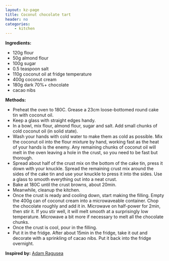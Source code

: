 ```yaml
---
layout: kz-page
title: Coconut chocolate tart
header: no
categories:
    - kitchen
---
```


**Ingredients:**

* 120g flour
* 50g almond flour
* 100g sugar
* 0.5 teaspoon salt
* 110g coconut oil at fridge temperature
<nbsp></nbsp>
* 400g coconut cream
* 180g dark 70%+ chocolate 
* cacao nibs

**Methods:**

* Preheat the oven to 180C. Grease a 23cm loose-bottomed round cake tin with coconut oil.
* Keep a glass with straight edges handy.
* In a bowl, mix flour, almond flour, sugar and salt. Add small chunks of cold coconut oil (in solid state). 
* Wash your hands with cold water to make them as cold as possible. Mix the coconut oil into the flour mixture by hand, working fast as the heat of your hands is the enemy. Any remaining chunks of coconut oil will melt in the oven leaving a hole in the crust, so you need to be fast but thorough.
* Spread about half of the crust mix on the bottom of the cake tin, press it down with your knuckle. Spread the remaining crust mix around the sides of the cake tin and use your knuckle to press it into the sides. Use a glass to smooth everything out into a neat crust.
* Bake at 180C until the crust browns, about 20min.
* Meanwhile, cleanup the kitchen.
* Once the crust is ready and cooling down, start making the filling. Empty the 400g can of coconut cream into a microwaveable container. Chop the chocolate roughly and add it in. Microwave on half-power for 2min, then stir it. If you stir well, it will melt smooth at a surprisingly low temperature. Microwave a bit more if necessary to melt all the chocolate chunks. 
* Once the crust is cool, pour in the filling.
* Put it in the fridge. After about 15min in the fridge, take it out and decorate with a sprinkling of cacao nibs. Put it back into the fridge overnight. 

**Inspired by:** [Adam Ragusea](https://youtu.be/oapgj3Zjr3Y)
